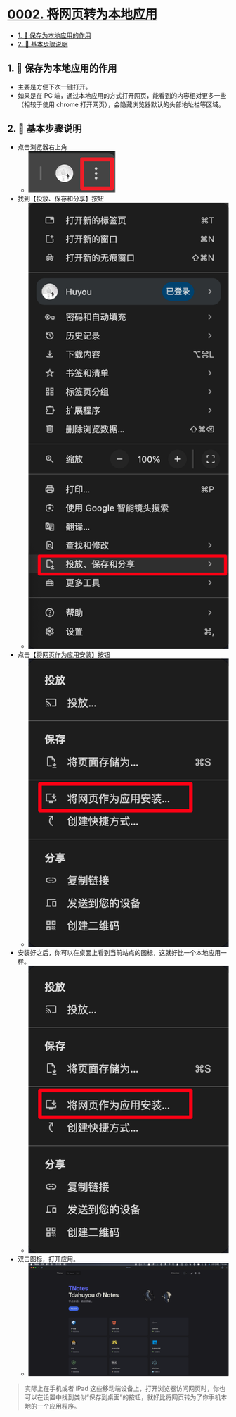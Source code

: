 # [0002. 将网页转为本地应用](https://github.com/Tdahuyou/chrome/tree/main/0002.%20%E5%B0%86%E7%BD%91%E9%A1%B5%E8%BD%AC%E4%B8%BA%E6%9C%AC%E5%9C%B0%E5%BA%94%E7%94%A8)

<!-- region:toc -->
- [1. 📒 保存为本地应用的作用](#1--保存为本地应用的作用)
- [2. 📒 基本步骤说明](#2--基本步骤说明)
<!-- endregion:toc -->

## 1. 📒 保存为本地应用的作用

- 主要是方便下次一键打开。
- 如果是在 PC 端，通过本地应用的方式打开网页，能看到的内容相对更多一些（相较于使用 chrome 打开网页），会隐藏浏览器默认的头部地址栏等区域。

## 2. 📒 基本步骤说明

- 点击浏览器右上角
  - ![](assets/2025-02-07-22-46-50.png)
- 找到【投放、保存和分享】按钮
  - ![](assets/2025-02-07-22-46-02.png)
- 点击【将网页作为应用安装】按钮
  - ![](assets/2025-02-07-22-48-18.png)
- 安装好之后，你可以在桌面上看到当前站点的图标，这就好比一个本地应用一样。
  - ![](assets/2025-02-07-22-48-52.png)
- 双击图标，打开应用。
  - ![](assets/2025-02-07-22-49-28.png)

> 实际上在手机或者 iPad 这些移动端设备上，打开浏览器访问网页时，你也可以在设置中找到类似“保存到桌面”的按钮，就好比将网页转为了你手机本地的一个应用程序。
